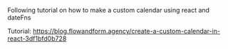 Following tutorial on how to make a custom calendar using react and dateFns

Tutorial:
https://blog.flowandform.agency/create-a-custom-calendar-in-react-3df1bfd0b728
